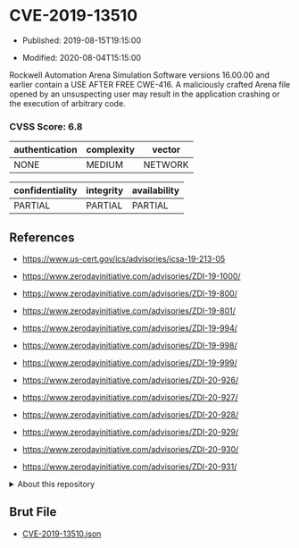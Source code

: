 # CVE-2019-13510

- Published: 2019-08-15T19:15:00

- Modified: 2020-08-04T15:15:00

Rockwell Automation Arena Simulation Software versions 16.00.00 and earlier contain a USE AFTER FREE CWE-416. A maliciously crafted Arena file opened by an unsuspecting user may result in the application crashing or the execution of arbitrary code.

### CVSS Score: **6.8**

| authentication | complexity | vector |
| --- | --- | --- |
| NONE | MEDIUM | NETWORK |

| confidentiality | integrity | availability |
| --- | --- | --- |
| PARTIAL | PARTIAL | PARTIAL |

## References

* https://www.us-cert.gov/ics/advisories/icsa-19-213-05

* https://www.zerodayinitiative.com/advisories/ZDI-19-1000/

* https://www.zerodayinitiative.com/advisories/ZDI-19-800/

* https://www.zerodayinitiative.com/advisories/ZDI-19-801/

* https://www.zerodayinitiative.com/advisories/ZDI-19-994/

* https://www.zerodayinitiative.com/advisories/ZDI-19-998/

* https://www.zerodayinitiative.com/advisories/ZDI-19-999/

* https://www.zerodayinitiative.com/advisories/ZDI-20-926/

* https://www.zerodayinitiative.com/advisories/ZDI-20-927/

* https://www.zerodayinitiative.com/advisories/ZDI-20-928/

* https://www.zerodayinitiative.com/advisories/ZDI-20-929/

* https://www.zerodayinitiative.com/advisories/ZDI-20-930/

* https://www.zerodayinitiative.com/advisories/ZDI-20-931/

<details>
<summary>About this repository</summary> 

  This repository is part of the project [Live Hack CVE](https://github.com/Live-Hack-CVE). Main website can be found [www.live-hack.org](https://www.live-hack.org) 
  
  Made by [Sn0wAlice](https://github.com/Sn0wAlice) for the people that care about security and need to have a feed of the latest CVEs. Hope you enjoy it, don't forget to star the repo and follow me on [Twitter](https://twitter.com/Sn0wAlice) and [Github](https://github.com/Sn0wAlice). And that is my [personnal website](https://www.alice-snow.me/)

  - [Home Page](https://github.com/Live-Hack-CVE)
  - [Framework](https://github.com/Live-Hack-CVE/cve-framework)
  - [CVE database](https://github.com/Live-Hack-CVE/full_database)
  - [Changelog](https://github.com/Live-Hack-CVE/Changelog)
</details>

## Brut File

* [CVE-2019-13510.json](https://raw.githubusercontent.com/Live-Hack-CVE/full_database/main/cves/2019/CVE-2019-13510.json)

